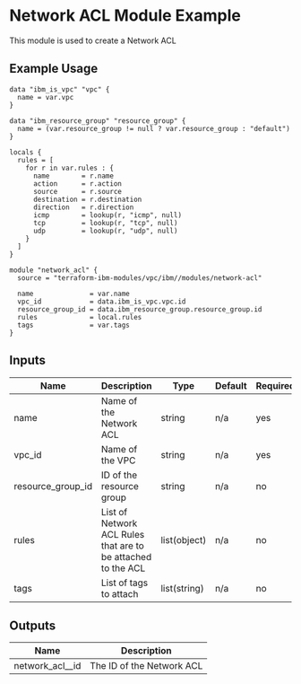 # Network ACL Module Example

This module is used to create a Network ACL

## Example Usage
```
data "ibm_is_vpc" "vpc" {
  name = var.vpc
}

data "ibm_resource_group" "resource_group" {
  name = (var.resource_group != null ? var.resource_group : "default")
}

locals {
  rules = [
    for r in var.rules : {
      name        = r.name
      action      = r.action
      source      = r.source
      destination = r.destination
      direction   = r.direction
      icmp        = lookup(r, "icmp", null)
      tcp         = lookup(r, "tcp", null)
      udp         = lookup(r, "udp", null)
    }
  ]
}

module "network_acl" {
  source = "terraform-ibm-modules/vpc/ibm//modules/network-acl"

  name              = var.name
  vpc_id            = data.ibm_is_vpc.vpc.id
  resource_group_id = data.ibm_resource_group.resource_group.id
  rules             = local.rules
  tags              = var.tags
}
```

<!-- BEGINNING OF PRE-COMMIT-TERRAFORM DOCS HOOK -->

## Inputs

| Name                              | Description                                           | Type   | Default | Required |
|-----------------------------------|-------------------------------------------------------|--------|---------|----------|
| name | Name of the Network ACL | string | n/a | yes |
| vpc\_id | Name of the VPC | string | n/a | yes |
| resource\_group\_id | ID of the resource group | string | n/a | no |
| rules | List of Network ACL Rules that are to be attached to the ACL  | list(object) | n/a | no |
| tags | List of tags to attach  | list(string) | n/a | no |

## Outputs

| Name | Description |
|------|-------------|
| network\_acl_\_id | The ID of the Network ACL |


<!-- END OF PRE-COMMIT-TERRAFORM DOCS HOOK -->